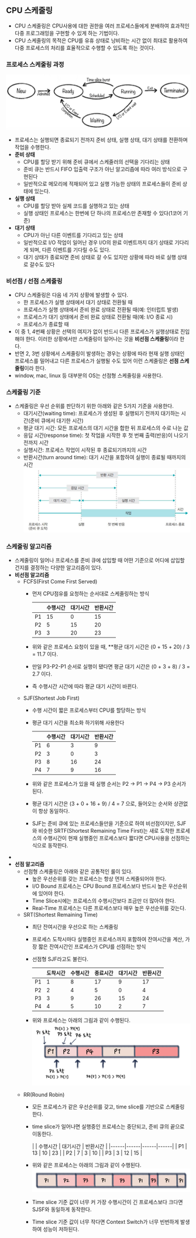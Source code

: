 ## CPU 스케줄링

- CPU 스케줄링은 CPU사용에 대한 권한을 여러 프로세스들에게 분배하여 효과적인 다중 프로그래밍을 구현할 수 있게 하는 기법이다.
- CPU 스케줄링의 목적은 CPU를 유휴 상태로 낭비하는 시간 없이 최대로 활용하여 다중 프로세스의 처리를 효율적으로 수행할 수 있도록 하는 것이다.
### 프로세스 스케줄링 과정
![img.png](../assets/process_exec_cycle.png)
- 프로세스는 실행되면 종료되기 전까지 준비 상태, 실행 상태, 대기 상태를 전환하며 작업을 수행한다.
- **준비 상태**
  - CPU를 할당 받기 위해 준비 큐에서 스케줄러의 선택을 기다리는 상태
  - 준비 큐는 반드시 FIFO 입출력 구조가 아닌 알고리즘에 따라 여러 방식으로 구현된다
  - 일반적으로 메모리에 적재되어 있고 실행 가능한 상태의 프로세스들이 준비 상태에 있는다.
- **실행 상태**
  - CPU를 할당 받아 실제 코드를 실행하고 있는 상태
  - 실행 상태인 프로세스는 한번에 단 하나의 프로세스만 존재할 수 있다(1코어 기준)
- **대기 상태**
  - CPU가 아닌 다른 이벤트를 기다리고 있는 상태
  - 일반적으로 I/O 작업이 일어난 경우 I/O의 완료 이벤트까지 대기 상태로 기다리게 되며, 다른 이벤트를 기다릴 수도 있다.
  - 대기 상태가 종료되면 준비 상태로 갈 수도 있지만 상황에 따라 바로 실행 상태로 갈수도 있다

### 비선점 / 선점 스케줄링
- CPU 스케줄링은 다음 네 가지 상황에 발생할 수 있다.
  - 한 프로세스가 실행 상태에서 대기 상태로 전환될 때
  - 프로세스가 실행 상태에서 준비 완료 상태로 전환될 때(예: 인터럽트 발생)
  - 프로세스가 대기 상태에서 준비 완료 상태로 전환될 때(예: I/O 종료 시)
  - 프로세스가 종료할 때
- 이 중 1, 4번째 상황은 선택의 여지가 없이 반드시 다른 프로세스가 실행상태로 진입해야 한다. 이러한 상황에서만 스케줄링이 일어나는 것을 **비선점 스케줄링**이라 한다.
- 반면 2, 3번 상황에서 스케줄링이 발생하는 경우는 상황에 따라 현재 실행 상태인 프로세스를 밀어내고 다른 프로세스가 실행될 수도 있어 이런 스케줄링은 **선점 스케줄링**이라 한다.
- window, mac, linux 등 대부분의 OS는 선점형 스케줄링을 사용한다.

### 스케줄링 기준
- 스케줄링은 우선 순위를 판단하기 위한 아래와 같은 5가지 기준을 사용한다.
  - 대기시간(waiting time): 프로세스가 생성된 후 실행되기 전까지 대기하는 시간(준비 큐에서 대기한 시간)
  - 평균 대기 시간: 모든 프로세스의 대기 시간을 합한 뒤 프로세스의 수로 나눈 값
  - 응답 시간(response time): 첫 작업을 시작한 후 첫 번째 출력(반응)이 나오기 전까지 시간
  - 실행시간: 프로세스 작업이 시작된 후 종료되기까지의 시간
  - 반환시간(turn around time): 대기 시간을 포함하여 실행이 종료될 때까지의 시간
  ![img.png](../assets/scheduling_factor.png)

### 스케줄링 알고리즘
- 스케줄링이 일어나 프로세스를 준비 큐에 삽입할 때 어떤 기준으로 어디에 삽입할 건지를 결정하는 다양한 알고리즘이 있다.
- **비선점 알고리즘**
  - FCFS(First Come First Served)
    - 먼저 CPU점유를 요청하는 순서대로 스케줄링하는 방식
    
      |     | 수행시간 | 대기시간 | 반환시간 |
      |------|------|------|------|
      | P1  | 15   | 0    | 15   |
      | P2  | 5    | 15   | 20   |
      | P3  | 3    | 20   | 23   |
    - 위와 같은 프로세스 요청이 있을 때, **평균 대기 시간은 (0 + 15 + 20) / 3 = 11.7 이다.
    - 만일 P3-P2-P1 순서로 실행이 됐다면 평균 대기 시간은 (0 + 3 + 8) / 3 = 2.7 이다.
    - 즉 수행시간 시간에 따라 평균 대기 시간이 바뀐다.
  - SJF(Shortest Job First)
    - 수행 시간이 짧은 프로세스부터 CPU를 할당하는 방식
    - 평균 대기 시간을 최소화 하기위해 사용한다
    
      |     | 수행시간 | 대기시간 | 반환시간 |
      |------|------|------|------|
      | P1  | 6   | 3    | 9   |
      | P2  | 3    | 0    | 3   |
      | P3  | 8    | 16   | 24   |
      | P4  | 7    | 9    | 16   |
    - 위와 같은 프로세스가 있을 때 실행 순서는 P2 → P1 → P4 → P3 순서가 된다.
    - 평균 대기 시간은 (3 + 0 + 16 + 9) / 4 = 7 으로, 들어오는 순서와 상관없이 항상 동일하다.
    - SJF는 준비 큐에 있는 프로세스들만을 기준으로 하여 비선점이지만, SJF와 비슷한 SRTF(Shortest Remaining Time First)는 새로 도착한 프로세스의 수행시간이 현재 실행중인 프로세스보다 짧다면 CPU사용을 선점하는 식으로 동작한다.
- 
- **선점 알고리즘**
  - 선점형 스케줄링은 아래와 같은 공통적인 룰이 있다.
    - 높은 우선순위를 갖는 프로세스는 항상 먼저 스케줄되어야 한다.
    - I/O Bound 프로세스는 CPU Bound 프로세스보다 반드시 높은 우선순위에 있어야 한다.
    - Time Slice시에는 프로세스의 수행시간보다 조금만 더 많아야 한다.
    - Real-Time 프로세스는 다른 프로세스보다 매우 높은 우선순위를 갖는다.
  - SRT(Shortest Remaining Time)
    - 최단 잔여시간을 우선으로 하는 스케줄링
    - 프로세스 도착시마다 실행중인 프로세스까지 포함하여 잔여시간을 계산, 가장 짧은 잔여시간인 프로세스가 CPU를 선점하는 방식
    - 선점형 SJF라고도 불린다.
    
      |     |도착시간 | 수행시간 | 종료시간 | 대기시간 | 반환시간 |
      |-----|------|------|------|------|------|
      | P1  |1| 8    | 17   | 9    | 17   |
      | P2  |2| 4    | 5    | 0    | 4    |
      | P3  |3| 9    | 26   | 15   | 24   |
      | P4  |4| 5    | 10   | 2    | 7    |
    - 위와 프로세스는 아래의 그림과 같이 수행된다.
      ![img.png](../assets/SRT_process.png)
  - RR(Round Robin)
    - 모든 프로세스가 같은 우선순위를 갖고, time slice를 기반으로 스케줄링 한다.
    - time slice가 일어나면 실행중인 프로세스는 중단되고, 준비 큐의 끝으로 이동한다.

      |     | 수행시간 | 대기시간 | 반환시간 |
            |------|------|------|------|
      | P1  | 13   | 10   | 23   |
      | P2  | 7    | 3    | 10   |
      | P3  | 3    | 12   | 15    |
    - 위와 같은 프로세스는 아래의 그림과 같이 수행된다.
      ![img_1.png](../assets/RR_process.png)
    - Time slice 기준 값이 너무 커 가장 수행시간이 긴 프로세스보다 크다면 SJSF와 동일하게 동작한다.
    - Time slice 기준 값이 너무 작다면 Context Switch가 너무 빈번하게 발생하여 성능이 저하된다.